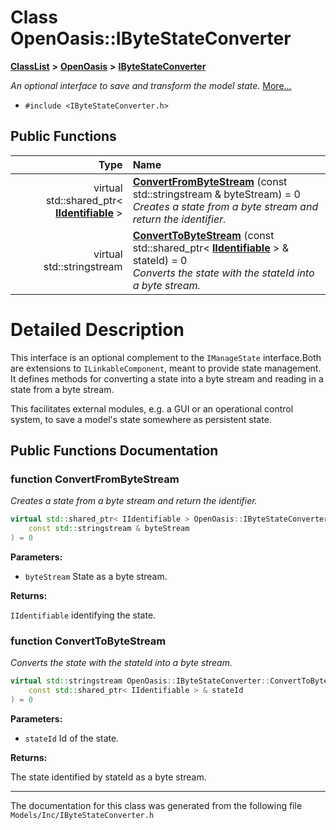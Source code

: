 

# Class OpenOasis::IByteStateConverter



[**ClassList**](annotated.md) **>** [**OpenOasis**](namespace_open_oasis.md) **>** [**IByteStateConverter**](class_open_oasis_1_1_i_byte_state_converter.md)



_An optional interface to save and transform the model state._ [More...](#detailed-description)

* `#include <IByteStateConverter.h>`





































## Public Functions

| Type | Name |
| ---: | :--- |
| virtual std::shared\_ptr&lt; [**IIdentifiable**](class_open_oasis_1_1_i_identifiable.md) &gt; | [**ConvertFromByteStream**](#function-convertfrombytestream) (const std::stringstream & byteStream) = 0<br>_Creates a state from a byte stream and return the identifier._  |
| virtual std::stringstream | [**ConvertToByteStream**](#function-converttobytestream) (const std::shared\_ptr&lt; [**IIdentifiable**](class_open_oasis_1_1_i_identifiable.md) &gt; & stateId) = 0<br>_Converts the state with the stateId into a byte stream._  |




























# Detailed Description


This interface is an optional complement to the `IManageState` interface.Both are extensions to `ILinkableComponent`, meant to provide state management. It defines methods for converting a state into a byte stream and reading in a state from a byte stream.


This facilitates external modules, e.g. a GUI or an operational control system, to save a model's state somewhere as persistent state. 


    
## Public Functions Documentation




### function ConvertFromByteStream 

_Creates a state from a byte stream and return the identifier._ 
```C++
virtual std::shared_ptr< IIdentifiable > OpenOasis::IByteStateConverter::ConvertFromByteStream (
    const std::stringstream & byteStream
) = 0
```





**Parameters:**


* `byteStream` State as a byte stream. 



**Returns:**

`IIdentifiable` identifying the state. 





        



### function ConvertToByteStream 

_Converts the state with the stateId into a byte stream._ 
```C++
virtual std::stringstream OpenOasis::IByteStateConverter::ConvertToByteStream (
    const std::shared_ptr< IIdentifiable > & stateId
) = 0
```





**Parameters:**


* `stateId` Id of the state. 



**Returns:**

The state identified by stateId as a byte stream. 





        

------------------------------
The documentation for this class was generated from the following file `Models/Inc/IByteStateConverter.h`

